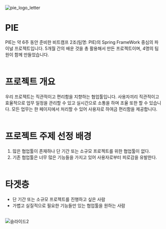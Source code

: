 ![pie_logo_letter](https://user-images.githubusercontent.com/67107008/106469335-80218900-64e2-11eb-8d78-391fcdc5233c.png)

# PIE
PIE는 약 6주 동안 준비한 비트캠프 2조(팀명: PIE)의 Spring FrameWork 중심의 파이널 프로젝트입니다. 5개월 간의 배운 것을 총 활용해서 만든 프로젝트이며, 4명의 팀원이 함께 만들었습니다.
<br><br>
# 프로젝트 개요
우리 프로젝트는 직관적이고 편리함을 지향하는 협업툴입니다. 사용자끼리 직관적이고 효율적으로 업무 일정을 관리할 수 있고 실시간으로 소통을 하며 조율 또한 할 수 있습니다. 모든 업무는 한 페이지에서 처리할 수 있어 사용자로 하여금 편리함을 제공합니다.
<br><br>
# 프로젝트 주제 선정 배경
1. 많은 협업툴이 존재하나 단 기간 또는 소규모 프로젝트를 위한 협업툴이 없다.
2. 기존 협업툴은 너무 많은 기능들을 가지고 있어 사용자로부터 피로감을 유발한다.
<br><br>
# 타겟층
- 단 기간 또는 소규모 프로젝트를 진행하고 싶은 사람
- 가볍고 실질적으로 필요한 기능들만 있는 협업툴을 원하는 사람
<br><br>

![슬라이드2](https://user-images.githubusercontent.com/67107008/106383967-e4254e00-640b-11eb-883d-aa3f4beacf99.png)
